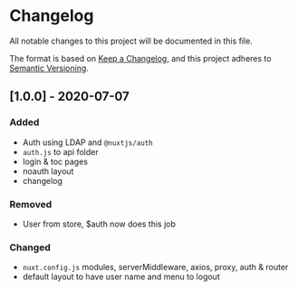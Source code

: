# Changelog
All notable changes to this project will be documented in this file. 

The format is based on [Keep a Changelog](https://keepachangelog.com/en/1.0.0/),
and this project adheres to [Semantic Versioning](https://semver.org/spec/v2.0.0.html).

## [1.0.0] - 2020-07-07
### Added
- Auth using LDAP and `@nuxtjs/auth`
- `auth.js` to api folder
- login & toc pages
- noauth layout
- changelog

### Removed
- User from store, $auth now does this job

### Changed
- `nuxt.config.js` modules, serverMiddleware, axios, proxy, auth & router
- default layout to have user name and menu to logout

